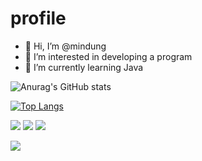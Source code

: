 # profile
- 👋 Hi, I’m @mindung
- 👀 I’m interested in developing a program
- 🌱 I’m currently learning Java

![Anurag's GitHub stats](https://github-readme-stats.vercel.app/api?username=mindung&count_private=true&show_icons=true&theme=radical)

[![Top Langs](https://github-readme-stats.vercel.app/api/top-langs/?username=mindung&layout=compact&count_private=true&theme=radical)](https://github.com/anuraghazra/github-readme-stats)




<img src="https://img.shields.io/badge/MySQL-4479A1?style=flat-square&logo=MySQL&logoColor=white"/></a> 
<img src="https://img.shields.io/badge/JAVA-007396?tyle=flat-square&logo=JAVA&logoColor=white"/></a> 
<img src="https://img.shields.io/badge/Eclipse%20IDE-2C2255.svg?&style=for-the-badge&logo=Eclipse%20IDE&logoColor=white"/>


<img src="https://img.shields.io/badge/-Microsoft%20Excel%20-%23217346"/>
